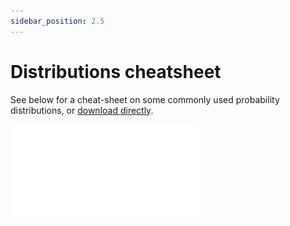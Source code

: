 ```yaml
---
sidebar_position: 2.5
---
```


# Distributions cheatsheet

See below for a cheat-sheet on some commonly used probability distributions, or [download directly](https://github.com/chg-training/chg-training-resources/blob/main/docs/statistical_modelling/notes/distributions_cheatsheet.pdf).

![img](./notes/distributions_cheatsheet.pdf)

